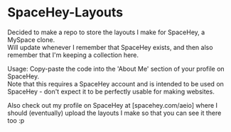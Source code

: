 # SpaceHey-Layouts
Decided to make a repo to store the layouts I make for SpaceHey, a MySpace clone.\
Will update whenever I remember that SpaceHey exists, and then also remember that I'm keeping a collection here.

Usage: Copy-paste the code into the 'About Me' section of your profile on SpaceHey.\
Note that this requires a SpaceHey account and is intended to be used on SpaceHey - don't expect it to be perfectly usable for making websites.

Also check out my profile on SpaceHey at [spacehey.com/aeio] where I should (eventually) upload the layouts I make so that you can see it there too :p
